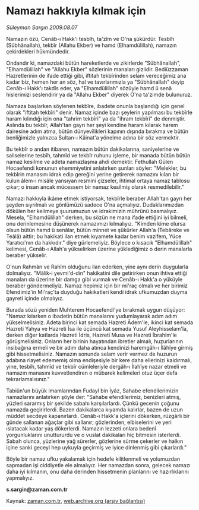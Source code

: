 # Namazı hakkıyla kılmak için

*Süleyman Sargın 2009.08.07*

<tr><td class="metin" colspan="2" style="padding-top: 20px; padding-left: 5px; padding-right: 10px;">Namazın özü, Cenâb-ı Hakk'ı tesbîh, ta'zîm ve O'na şükürdür. Tesbîh (Sübhânallah), tekbîr (Allahu Ekber) ve hamd (Elhamdülillah), namazın çekirdekleri hükmündedir.</td></tr><tr><td class="metin" colspan="2" style="padding-top: 20px; padding-left: 5px; padding-right: 10px;"><p>Ondandır ki, namazdaki bütün hareketlerde ve zikirlerde "Sübhânallah", "Elhamdülillah" ve "Allahu Ekber" sözlerinin manaları gizlidir. Bediüzzaman Hazretlerinin de ifade ettiği gibi, iftitah tekbîrinden selam vereceğimiz ana kadar biz, hemen her an söz, hal ve tavırlarımızla ya "Sübhânallah" deyip Cenâb-ı Hakk'ı takdîs eder, ya "Elhamdülillah" sözüyle hamd ü senâ hislerimizi seslendirir ya da "Allahu Ekber" diyerek O'na ta'zimde bulunuruz.
<p>Namaza başlarken söylenen tekbîre, ibadete onunla başlandığı için genel olarak "iftitah tekbîri" denir. Namaz içinde bazı şeylerin yapılması bu tekbîrle haram kılındığı için ona "tahrim tekbîri" ya da "ihram tekbîri" de denmiştir. Aslında bu tekbîr, Allah'tan gayrı her şeyi kendine haram kılarak harem dairesine adım atma, bütün dünyevîlikleri kapının dışında bırakma ve bütün benliğimizle yalnızca Sultan-ı Kâinat'a yönelme adına bir söz vermektir.
<p>Bu tekbîr o andan itibaren, namazın bütün dakikalarına, saniyelerine ve saliselerine tesbîh, tahmîd ve tekbîr ruhunu işleme, bir manada bütün bütün namaz kesilme ve adeta namazlaşma ahdi demektir. Fethullah Gülen Hocaefendi konunun ehemmiyetini anlatırken şunları söyler: "Melekler, bu tekbîrin manasını idrak edip gereğini yerine getirerek namazını kılan bir kulun âlem-i misâle yansıyan resmini çizseler, ihtimal ortaya namaz tablosu çıkar; o insan ancak mücessem bir namaz kesilmiş olarak resmedilebilir."
<p>Namazı hakkıyla ikâme etmek istiyorsak, tekbîrle beraber Allah'tan gayrı her şeyden sıyrılmalı ve gönlümüzü sadece O'na açmalıyız. Dudaklarımızdan dökülen her kelimeye şuurumuzun ve idrakimizin mührünü basmalıyız. Mesela, "Elhamdülillah" derken, bu sözün ne mana ifade ettiğini iyi bilmeli, onu derinlemesine düşünerek namazımızı kılmalıyız. "Kimden kime olursa olsun bütün hamd ü senâlar, bütün minnet ve şükürler Allah'a (Tebâreke ve Teâlâ) aittir; bu hakikati ilan etmek kıyamete kadar benim vazifem, Yüce Yaratıcı'nın da hakkıdır." diye gürlemeliyiz. Böylece o kısacık "Elhamdülillah" kelimesi, Cenâb-ı Allah'a yükselirken üzerine yüklediğimiz o derin manalarla beraber yükselir.
<p>O'nun Rahmân ve Rahîm olduğunu ilan ederken, yine aynı derin duygularla dolmalıyız. "Mâlik-i yevmi'd-din" hakikatini dile getirirken onun ihtiva ettiği manaları da üzerine bir damga gibi vurmalı ve Cenâb-ı Hakk'a o yüküyle beraber göndermeliyiz. Namaz hepimiz için bir mi'raç olmalı ve her birimiz Efendimiz'in Mi'raç'ta duyduğu hakikatleri kendi idrak ufkumuzdan duyma gayreti içinde olmalıyız.
<p>Burada sözü yeniden Muhterem Hocaefendi'ye bırakmak uygun düşüyor: "Namaz kılarken o ibadetin bütün manalarını yudumlayarak adım adım yükselmelisiniz. Adeta birinci kat semada Hazreti Âdem'le, ikinci kat semada Hazreti Yahya ve Hazreti İsa ile üçüncü kat semada Yusuf Aleyhisselam'la, derken diğer katlarda Hazreti İdris, Hazreti Musa ve Hazreti İbrahim'le görüşmelisiniz. Onların her birinin hayatından ibretler almalı, huzurlarının insibağına ermeli ve bir adım daha atınca kendinizi haremgâh-ı İlâhîye girmiş gibi hissetmelisiniz. Namazın sonunda selam verir vermez de huzurun adabına riayet edememiş olma endişesiyle bir kere daha ellerinizi kaldırmalı, yine, tesbîh, tahmîd ve tekbîr cümleleriyle dergâh-ı İlahîye nazar etmeli ve namazın manasını kuvvetlendiren o mübarek kelimeleri otuz üçer defa tekrarlamalısınız."
<p>Tabiûn'un büyük imamlarından Fudayl bin İyâz, Sahabe efendilerimizin namazlarını anlatırken şöyle der: "Sahabe efendilerimiz, benizleri atmış, yüzleri sararmış bir şekilde sabahı karşılarlardı. Çünkü gecenin çoğunu namazda geçirirlerdi. Bazen dakikalarca kıyamda kalırlar, bazen de uzun müddet secdeye kapanırlardı. Cenâb-ı Hakk'a içlerini dökerken, rüzgârlı bir günde sallanan ağaçlar gibi sallanır; gözlerinden, elbiselerini ve yeri ıslatacak kadar yaş dökerlerdi. Namazın lezzeti onlara bedenî yorgunluklarını unuttururdu ve o vuslat dakikaları hiç bitmesin isterlerdi. Sabah olunca, yüzlerine yağ sürerler, gözlerine sürme çekerler ve halkın içine sanki geceyi hep uykuyla geçirmiş ve iyice dinlenmiş gibi çıkarlardı."
<p>Böyle bir namaz ufku yakalamak için hedefe kilitlenmeli ve yolumuzdan sapmadan işi ciddiyetle ele almalıyız. Her namazdan sonra, gelecek namazı daha iyi kılmanın, onu daha derinden hissetmenin planlarını ve hazırlıklarını yapmalıyız.
<p><b>s.sargin@zaman.com.tr</b><br/></p></p></p></p></p></p></p></p></p></td></tr>

Kaynak: [zaman.com.tr](http://zaman.com.tr/yazar.do?yazino=877648), [web.archive.org (arşiv bağlantısı)](http://web.archive.org/web/20091031001709/http://www.zaman.com.tr:80/yazar.do?yazino=877648)
